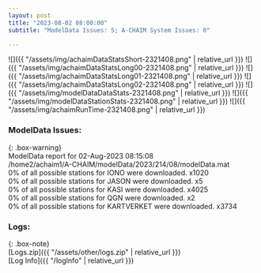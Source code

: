 ```yaml
---
layout: post
title: "2023-08-02 08:00:00"
subtitle: "ModelData Issues: 5; A-CHAIM System Issues: 0"

---
```


![]({{ "/assets/img/achaimDataStatsShort-2321408.png" | relative_url }})
![]({{ "/assets/img/achaimDataStatsLong00-2321408.png" | relative_url }})
![]({{ "/assets/img/achaimDataStatsLong01-2321408.png" | relative_url }})
![]({{ "/assets/img/achaimDataStatsLong02-2321408.png" | relative_url }})
![]({{ "/assets/img/modelDataDataStats-2321408.png" | relative_url }})
![]({{ "/assets/img/modelDataStationStats-2321408.png" | relative_url }})
![]({{ "/assets/img/achaimRunTime-2321408.png" | relative_url }})


### ModelData Issues:  
  
{: .box-warning}  
 ModelData report for 02-Aug-2023 08:15:08   
 /home2/achaim1/A-CHAIM/modelData/2023/214/08/modelData.mat   
 0% of all possible stations for IONO were downloaded. x1020   
 0% of all possible stations for JASON were downloaded. x5   
 0% of all possible stations for KASI were downloaded. x4025   
 0% of all possible stations for QGN were downloaded. x2   
 0% of all possible stations for KARTVERKET were downloaded. x3734   
  


### Logs:  
  
{: .box-note}  
[Logs.zip]({{ "/assets/other/logs.zip" | relative_url }})  
[Log Info]({{ "/logInfo" | relative_url }})  

